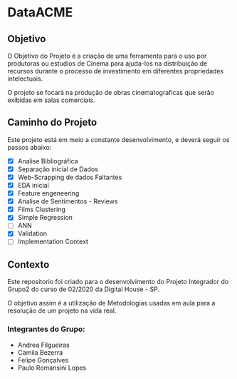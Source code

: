 # DataACME

## Objetivo

O Objetivo do Projeto é a criação de uma ferramenta para o uso por produtoras ou estudios de Cinema para ajuda-los na distribuição de recursos durante o processo de investimento em diferentes propriedades intelectuais. 

O projeto se focará na produção de obras cinematograficas que serão exibidas em salas comerciais. 
  
## Caminho do Projeto

Este projeto está em meio a constante desenvolvimento, e deverá seguir os passos abaixo:

- [x] Analise Bibliográfica
- [X] Separação inicial de Dados
- [X] Web-Scrapping de dados Faltantes
- [X] EDA inicial
- [X] Feature engeneering
- [X] Analise de Sentimentos - Reviews
- [X] Films Clustering
- [X] Simple Regression
- [ ] ANN
- [X] Validation
- [ ] Implementation Context 

## Contexto

Este repositorio foi criado para o desenvolvimento do Projeto Integrador do Grupo2 do curso de 02/2020 da Digital House - SP.

O objetivo assim é a utilização de Metodologias usadas em aula para a resolução de um projeto na vida real.

### Integrantes do Grupo:
  - Andrea Filgueiras
  - Camila Bezerra
  - Felipe Gonçalves
  - Paulo Romansini Lopes
